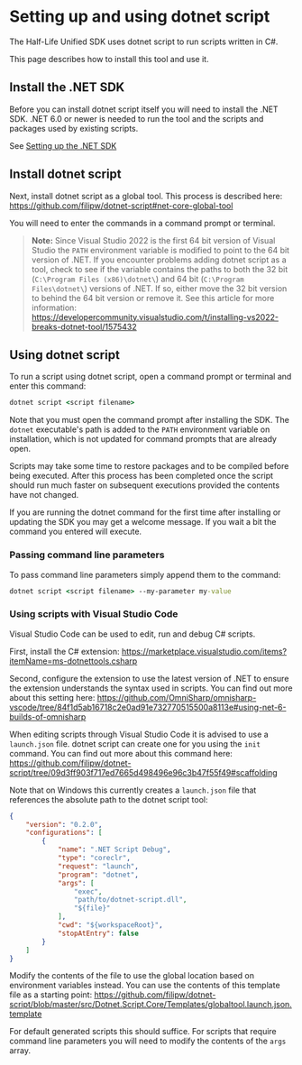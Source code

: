 # Setting up and using dotnet script

The Half-Life Unified SDK uses dotnet script to run scripts written in C#.

This page describes how to install this tool and use it.

## Install the .NET SDK

Before you can install dotnet script itself you will need to install the .NET SDK. .NET 6.0 or newer is needed to run the tool and the scripts and packages used by existing scripts.

See [Setting up the .NET SDK](/docs/tutorials/setting-up-dotnet-sdk.md)

## Install dotnet script

Next, install dotnet script as a global tool. This process is described here: https://github.com/filipw/dotnet-script#net-core-global-tool

You will need to enter the commands in a command prompt or terminal.

> **Note:**
> Since Visual Studio 2022 is the first 64 bit version of Visual Studio the `PATH` environment variable is modified to point to the 64 bit version of .NET. If you encounter problems adding dotnet script as a tool, check to see if the variable contains the paths to both the 32 bit (`C:\Program Files (x86)\dotnet\`) and 64 bit (`C:\Program Files\dotnet\`) versions of .NET. If so, either move the 32 bit version to behind the 64 bit version or remove it.
> See this article for more information: https://developercommunity.visualstudio.com/t/installing-vs2022-breaks-dotnet-tool/1575432

## Using dotnet script

To run a script using dotnet script, open a command prompt or terminal and enter this command:

```bat
dotnet script <script filename>
```

Note that you must open the command prompt after installing the SDK. The `dotnet` executable's path is added to the `PATH` environment variable on installation, which is not updated for command prompts that are already open.

Scripts may take some time to restore packages and to be compiled before being executed. After this process has been completed once the script should run much faster on subsequent executions provided the contents have not changed.

If you are running the dotnet command for the first time after installing or updating the SDK you may get a welcome message. If you wait a bit the command you entered will execute.

### Passing command line parameters

To pass command line parameters simply append them to the command:
```bat
dotnet script <script filename> --my-parameter my-value
```

### Using scripts with Visual Studio Code

Visual Studio Code can be used to edit, run and debug C# scripts.

First, install the C# extension: https://marketplace.visualstudio.com/items?itemName=ms-dotnettools.csharp

Second, configure the extension to use the latest version of .NET to ensure the extension understands the syntax used in scripts.
You can find out more about this setting here: https://github.com/OmniSharp/omnisharp-vscode/tree/84f1d5ab16718c2e0ad91e732770515500a8113e#using-net-6-builds-of-omnisharp

When editing scripts through Visual Studio Code it is advised to use a `launch.json` file. dotnet script can create one for you using  the `init` command. You can find out more about this command here: https://github.com/filipw/dotnet-script/tree/09d3ff903f717ed7665d498496e96c3b47f55f49#scaffolding

Note that on Windows this currently creates a `launch.json` file that references the absolute path to the dotnet script tool:
```json
{
    "version": "0.2.0",
    "configurations": [
        {
            "name": ".NET Script Debug",
            "type": "coreclr",
            "request": "launch",
            "program": "dotnet",
            "args": [
                "exec",
                "path/to/dotnet-script.dll",
                "${file}"
            ],
            "cwd": "${workspaceRoot}",
            "stopAtEntry": false
        }
    ]
}
```

Modify the contents of the file to use the global location based on environment variables instead. You can use the contents of this template file as a starting point: https://github.com/filipw/dotnet-script/blob/master/src/Dotnet.Script.Core/Templates/globaltool.launch.json.template

For default generated scripts this should suffice. For scripts that require command line parameters you will need to modify the contents of the `args` array.

